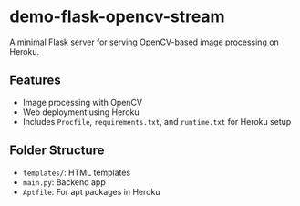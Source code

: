 # demo-flask-opencv-stream

A minimal Flask server for serving OpenCV-based image processing on Heroku.

## Features

- Image processing with OpenCV
- Web deployment using Heroku
- Includes `Procfile`, `requirements.txt`, and `runtime.txt` for Heroku setup

## Folder Structure

- `templates/`: HTML templates
- `main.py`: Backend app
- `Aptfile`: For apt packages in Heroku
